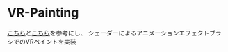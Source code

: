 # VR-Painting
[こちら](https://github.com/hiroakioishi/UnitySimpleComputeShaderExamples)と[こちら](https://github.com/IndieVisualLab/UnityGraphicsProgramming2/tree/master/Assets/GPUBasedTrails)を参考にし、
シェーダーによるアニメーションエフェクトブラシでのVRペイントを実装
